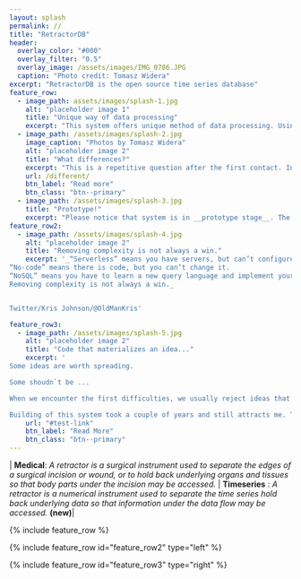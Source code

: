 ```yaml
---
layout: splash
permalink: //
title: "RetractorDB"
header:
  overlay_color: "#000"
  overlay_filter: "0.5"
  overlay_image: /assets/images/IMG_0786.JPG
  caption: "Photo credit: Tomasz Widera"
excerpt: "RetractorDB is the open source time series database"
feature_row:
  - image_path: assets/images/splash-1.jpg
    alt: "placeholder image 1"
    title: "Unique way of data processing"
    excerpt: "This system offers unique method of data processing. Using a declarative language, the system creates query execution plans based on __number theory__ equations."
  - image_path: /assets/images/splash-2.jpg
    image_caption: "Photos by Tomasz Widera"
    alt: "placeholder image 2"
    title: "What differences?"
    excerpt: "This is a repetitive question after the first contact. In short: This system can do what others cannot. So ... are you ready for rocket science?"
    url: /different/
    btn_label: "Read more"
    btn_class: "btn--primary"
  - image_path: /assets/images/splash-3.jpg
    title: "Prototype!"
    excerpt: "Please notice that system is in __prototype stage__. The goal is to create new standard for time series processing query languages. Take, learn and spread across all other projects. Good ideas should be supported."
feature_row2:
  - image_path: /assets/images/splash-4.jpg
    alt: "placeholder image 2"
    title: "Removing complexity is not always a win."
    excerpt: '_“Serverless” means you have servers, but can’t configure/customize them.
“No-code” means there is code, but you can’t change it.
“NoSQL” means you have to learn a new query language and implement your own transaction mechanisms.
Removing complexity is not always a win._


Twitter/Kris Johnson/@OldManKris'

feature_row3:
  - image_path: /assets/images/splash-5.jpg
    alt: "placeholder image 2"
    title: "Code that materializes an idea..."
    excerpt: '
Some ideas are worth spreading.

Some shoudn`t be ...

When we encounter the first difficulties, we usually reject ideas that are difficult to understand from the beginning.

Building of this system took a couple of years and still attracts me. The lonely path of discovering was quite fascinating and addictive. I hope that you will find beauty in this solution just as I did.'
    url: "#test-link"
    btn_label: "Read More"
    btn_class: "btn--primary"
---
```


| __Medical__: _A retractor is a surgical instrument used to separate the edges of a surgical incision or wound, or to hold back underlying organs and tissues so that body parts under the incision may be accessed._ | __Timeseries__ : _A retractor is a numerical instrument used to separate the time series hold back underlying data so that information under the data flow may be accessed._ __(new)__|


{% include feature_row %}

{% include feature_row id="feature_row2" type="left" %}

{% include feature_row id="feature_row3" type="right" %}
